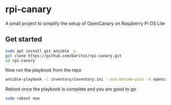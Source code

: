 # rpi-canary
A small project to simplify the setup of OpenCanary on Raspberry Pi OS Lite

## Get started
```bash
sudo apt install git ansible -y
git clone https://github.com/Daritos/rpi-canary.git
cd rpi-canary
```

Now run the playbook from the repo

```bash
ansible-playbook -i inventory/inventory.ini --ask-become-pass -k opencanary_playbook.yml -u <insert_your_username_here>
```

Reboot once the playbook is complete and you are good to go

```bash
sudo reboot now
```